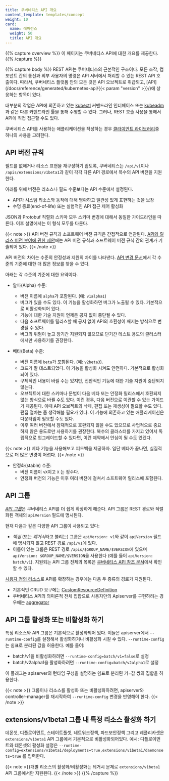 ```yaml
---
title: 쿠버네티스 API 개요
content_template: templates/concept
weight: 10
card:
  name: 레퍼런스
  weight: 50
  title: API 개요
---
```


{{% capture overview %}}
이 페이지는 쿠버네티스 API에 대한 개요를 제공한다.
{{% /capture %}}

{{% capture body %}}
REST API는 쿠버네티스의 근본적인 구조이다. 모든 조작, 컴포넌트 간의 통신과 외부 사용자의 명령은 API 서버에서 처리할 수 있는 REST API 호출이다. 따라서, 쿠버네티스 플랫폼 안의 모든 것은
API 오브젝트로 취급되고,
[API](/docs/reference/generated/kubernetes-api/{{< param "version" >}}/)에 상응하는 항목이 있다.

대부분의 작업은 API에 의존하고 있는
[kubectl](/docs/reference/kubectl/overview/) 커맨드라인 인터페이스 또는
[kubeadm](/docs/reference/setup-tools/kubeadm/kubeadm/)과 같은 다른 커맨드라인 툴을 통해 수행할 수 있다.
그러나, REST 호출 사용을 통해서 API에 직접 접근할 수도 있다.

쿠버네티스 API를 사용하는 애플리케이션을 작성하는 경우
[클라이언트 라이브러리](/docs/reference/using-api/client-libraries/)중 하나의 사용을 고려한다.

## API 버전 규칙

필드를 없애거나 리소스 표현을 재구성하기 쉽도록,
쿠버네티스는 `/api/v1`이나 `/apis/extensions/v1beta1`과 같이
각각 다른 API 경로에서 복수의 API 버전을 지원한다.

아래를 위해 버전은 리소스나 필드 수준보다는 API 수준에서 설정된다.

- API가 시스템 리소스와 동작에 대해 명확하고 일관성 있게 표현하는 것을 보장
- 수명 종료(end-of-life) 또는 실험적인 API 접근 제어 활성화

JSON과 Protobuf 직렬화 스키마 모두 스키마 변경에 대해서 동일한 가이드라인을 따른다. 이후 설명에서는 이 형식 모두를 다룬다.

{{< note >}}
API 버전 규칙과 소프트웨어 버전 규칙은 간접적으로 연관된다.
[API와 릴리스 버전 부여에 관한 제안](https://git.k8s.io/community/contributors/design-proposals/release/versioning.md)에는 API 버전 규칙과 소프트웨어 버전 규칙 간의 관계가 기술되어 있다.
{{< /note >}}

API 버전의 차이는 수준의 안정성과 지원의 차이를 나타낸다. [API 변경 문서](https://git.k8s.io/community/contributors/devel/sig-architecture/api_changes.md#alpha-beta-and-stable-versions)에서 각 수준의 기준에 대한 더 많은 정보를 찾을 수 있다.

아래는 각 수준의 기준에 대한 요약이다.

- 알파(Alpha) 수준:
  - 버전 이름에 `alpha`가 포함된다. (예: `v1alpha1`)
  - 버그가 있을 수도 있다. 이 기능을 활성화하면 버그가 노출될 수 있다. 기본적으로 비활성화되어 있다.
  - 기능에 대한 기술 지원이 언제든 공지 없이 중단될 수 있다.
  - 다음 소프트웨어를 릴리스할 때 공지 없이 API의 호환성이 깨지는 방식으로 변경될 수 있다.
  - 버그의 위험이 높고 장기간 지원되지 않으므로 단기간 테스트 용도의 클러스터에서만 사용하기를 권장한다.

- 베타(Beta) 수준:
  - 버전 이름에 `beta`가 포함된다. (예: `v2beta3`).
  - 코드가 잘 테스트되었다. 이 기능을 활성화 시켜도 안전하다. 기본적으로 활성화되어 있다.
  - 구체적인 내용이 바뀔 수는 있지만, 전반적인 기능에 대한 기술 지원이 중단되지 않는다.
  - 오브젝트에 대한 스키마나 문법이 다음 베타 또는 안정화 릴리스에서 호환되지 않는 방식으로 바뀔 수도 있다. 이런 경우, 다음 버전으로 이관할 수 있는 가이드가 제공된다. 이때 API 오브젝트의 삭제, 편집 또는 재생성이
    필요할 수도 있다. 편집 절차는 좀 생각해볼 필요가 있다. 이 기능에 의존하고 있는 애플리케이션은 다운타임이 필요할 수도 있다.
  - 이후 여러 버전에서 잠재적으로 호환되지 않을 수도 있으므로 사업적으로 중요하지 않은 용도로만 사용하기를 권장한다. 복수의 클러스터를 가지고 있어서 독립적으로 업그레이드할 수 있다면, 이런 제약에서 안심이 될 수도 있겠다.

 {{< note >}}
베타 기능을 사용해보고 피드백을 제공하자. 일단 베타가 끝나면, 실질적으로 더 많은 변경이 어렵다.
 {{< /note >}}

- 안정화(stable) 수준:
  - 버전 이름이 `vX`이고 `X` 는 정수다.
  - 안정화 버전의 기능은 이후 여러 버전에 걸쳐서 소프트웨어 릴리스에 포함된다.

## API 그룹

[*API 그룹*](https://git.k8s.io/community/contributors/design-proposals/api-machinery/api-group.md)은 쿠버네티스 API를 더 쉽게 확장하게 해준다. API 그룹은 REST 경로와 직렬화된 객체의 `apiVersion` 필드에 명시된다.

현재 다음과 같은 다양한 API 그룹이 사용되고 있다:

*  *핵심* (또는 *레거시*라고 불리는) 그룹은 `apiVersion: v1`와 같이 `apiVersion` 필드에 명시되지 않고 REST 경로 `/api/v1`에 있다.
*  이름이 있는 그룹은 REST 경로 `/apis/$GROUP_NAME/$VERSION`에 있으며 `apiVersion: $GROUP_NAME/$VERSION`을 사용한다
   (예를 들어 `apiVersion: batch/v1`).  지원되는 API 그룹 전체의 목록은 [쿠버네티스 API 참조 문서](/docs/reference/)에서 확인할 수 있다.

[사용자 정의 리소스](/docs/concepts/api-extension/custom-resources/)로 API를 확장하는 경우에는 다음 두 종류의 경로가 지원된다.

 - 기본적인 CRUD 요구에는
   [CustomResourceDefinition](/docs/tasks/access-kubernetes-api/extend-api-custom-resource-definitions/)
 - 쿠버네티스 API의 의미론적 전체 집합으로 사용자만의 Apiserver를 구현하려는 경우에는 [aggregator](https://github.com/kubernetes/community/blob/master/contributors/design-proposals/api-machinery/aggregated-api-servers.md)


## API 그룹 활성화 또는 비활성화 하기

특정 리소스와 API 그룹은 기본적으로 활성화되어 있다. 이들은 apiserver에서 `--runtime-config`를 설정해서 활성화하거나
비활성화 시킬 수 있다. `--runtime-config`는 쉼표로 분리된 값을 허용한다. 예를 들어:

 - batch/v1을 비활성화하려면 `--runtime-config=batch/v1=false`로 설정
 - batch/v2alpha1을 활성화하려면 `--runtime-config=batch/v2alpha1`로 설정

이 플래그는 apiserver의 런타임 구성을 설명하는 쉼표로 분리된 키=값 쌍의 집합을 허용한다.

{{< note >}}
그룹이나 리소스를 활성화 또는 비활성화하려면, apiserver와 controller-manager를 재시작하여
`--runtime-config` 변경을 반영해야 한다.
{{< /note >}}

## extensions/v1beta1 그룹 내 특정 리소스 활성화 하기

데몬셋, 디플로이먼트, 스테이트풀셋, 네트워크정책, 파드보안정책 그리고 레플리카셋은 `extensions/v1beta1` API 그룹에서 기본적으로 비활성화되어있다.
예시: 디플로이먼트와 데몬셋의 활성화 설정은
`--runtime-config=extensions/v1beta1/deployments=true,extensions/v1beta1/daemonsets=true` 를 입력한다.

{{< note >}}개별 리소스의 활성화/비활성화는 레거시 문제로 `extensions/v1beta1` API 그룹에서만 지원된다. {{< /note >}}
{{% /capture %}}


